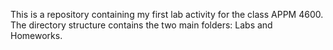 This is a repository containing my first lab activity for the class APPM 4600. The directory structure contains the two main folders: Labs and Homeworks. 
